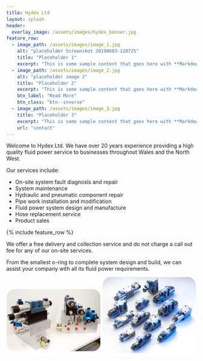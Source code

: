 ```yaml
---
title: Hydex Ltd
layout: splash
header:
  overlay_image: /assets/images/hydex_banner.jpg
feature_row:
  - image_path: /assets/images/image_1.jpg
    alt: "placeholder Screenshot 20190603-120725"
    title: "Placeholder 1"
    excerpt: "This is some sample content that goes here with **Markdown** formatting."
  - image_path: /assets/images/image_2.jpg
    alt: "placeholder image 2"
    title: "Placeholder 2"
    excerpt: "This is some sample content that goes here with **Markdown** formatting."
    btn_label: "Read More"
    btn_class: "btn--inverse"
  - image_path: /assets/images/image_3.jpg
    title: "Placeholder 3"
    excerpt: "This is some sample content that goes here with **Markdown** formatting."
    url: "contact"
---
```


Welcome to Hydex Ltd. We have over 20 years experience providing a high quality fluid power service to businesses throughout Wales and the North West.


Our services include:
- On-site system fault diagnosis and repair
- System maintenance
- Hydraulic and pneumatic component repair
- Pipe work installation and modification
- Fluid power system design and manufacture
- Hose replacement service
- Product sales

{% include feature_row %}

We offer a free delivery and collection service and do not charge a call out fee for any of our on-site services.

From the smallest o-ring to complete system design and build, we can assist your company with all its fluid power requirements.

![](/assets/images/image.jpg)
![](/assets/images/image2.jpg)
